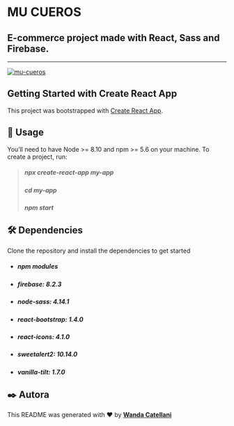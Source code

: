 # MU CUEROS

## E-commerce project made with React, Sass and Firebase.

---

<a href="https://ibb.co/qYvJ6hd" align="center">
<img src="https://i.ibb.co/1GkzcBL/mu-cueros.gif" alt="mu-cueros" border="0" align="center" />
</a>

## Getting Started with Create React App

This project was bootstrapped with [Create React App](https://github.com/facebook/create-react-app/ "Create React App").

## 🚀 Usage

You’ll need to have Node >= 8.10 and npm >= 5.6 on your machine. To create a project, run:

> ##### npx create-react-app my-app
>
> ##### cd my-app
>
> ##### npm start

## 🛠️ Dependencies

Clone the repository and install the dependencies to get started

- ##### npm modules

- ##### firebase: 8.2.3

- ##### node-sass: 4.14.1

- ##### react-bootstrap: 1.4.0

- ##### react-icons: 4.1.0

- ##### sweetalert2: 10.14.0

- ##### vanilla-tilt: 1.7.0

## ✒️ Autora

This README was generated with ❤️ by **[Wanda Catellani](https://www.linkedin.com/in/wan-catellani/)**
